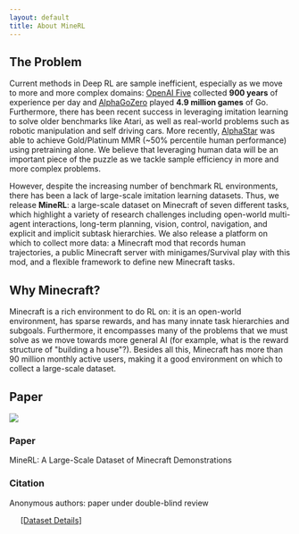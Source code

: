```yaml
---
layout: default
title: About MineRL
---
```


The Problem
-----------

Current methods in Deep RL are sample inefficient, especially as we move to more and more complex domains:
[OpenAI Five](https://blog.openai.com/openai-five/) collected **900 years** of experience per day and
[AlphaGoZero](https://deepmind.com/blog/alphago-zero-learning-scratch/) played **4.9 million games** of Go.
Furthermore, there has been recent success in leveraging imitation learning to solve older benchmarks like Atari,
as well as real-world problems such as robotic manipulation and self driving cars. More recently,
[AlphaStar](https://deepmind.com/blog/alphastar-mastering-real-time-strategy-game-starcraft-ii/) was able to 
achieve Gold/Platinum MMR (~50% percentile human performance) using pretraining alone. We believe that leveraging human
data will be an important piece of the puzzle as we tackle sample efficiency in more and more complex problems.

However, despite the increasing number of benchmark RL environments, there has been a lack of large-scale imitation learning
datasets. Thus, we release **MineRL**: a large-scale dataset on Minecraft of seven different tasks, which highlight
a variety of research challenges including open-world multi-agent interactions, long-term planning, vision, control,
navigation, and explicit and implicit subtask hierarchies. We also release a platform on which to collect more data:
a Minecraft mod that records human trajectories, a public Minecraft server with minigames/Survival play with this mod,
and a flexible framework to define new Minecraft tasks.

Why Minecraft?
--------------

Minecraft is a rich environment to do RL on: it is an open-world environment, has sparse rewards, and has many innate
task hierarchies and subgoals. Furthermore, it encompasses many of the problems that we must solve as we move towards
more general AI (for example, what is the reward structure of "building a house"?). Besides all this, Minecraft has
more than 90 million monthly active users, making it a good environment on which to collect a large-scale dataset.


Paper
-----

<div class="paper-section">
    <div class="paper-section-container">
    <div>
        <img class="paper-thumbnail" src="{{site.url}}/assets/paper_thumbnail.jpg"/>
    </div>
    <div>
        <h3>Paper</h3>
        <p>MineRL: A Large-Scale Dataset of Minecraft Demonstrations</p>
        <h3>Citation</h3>
        <p>Anonymous authors: paper under double-blind review</p>
        <p style="margin: 10px 20px">
        <a href="{{site.url}}/dataset">[Dataset Details]</a>
        </p>
    </div>
    </div>
</div>
